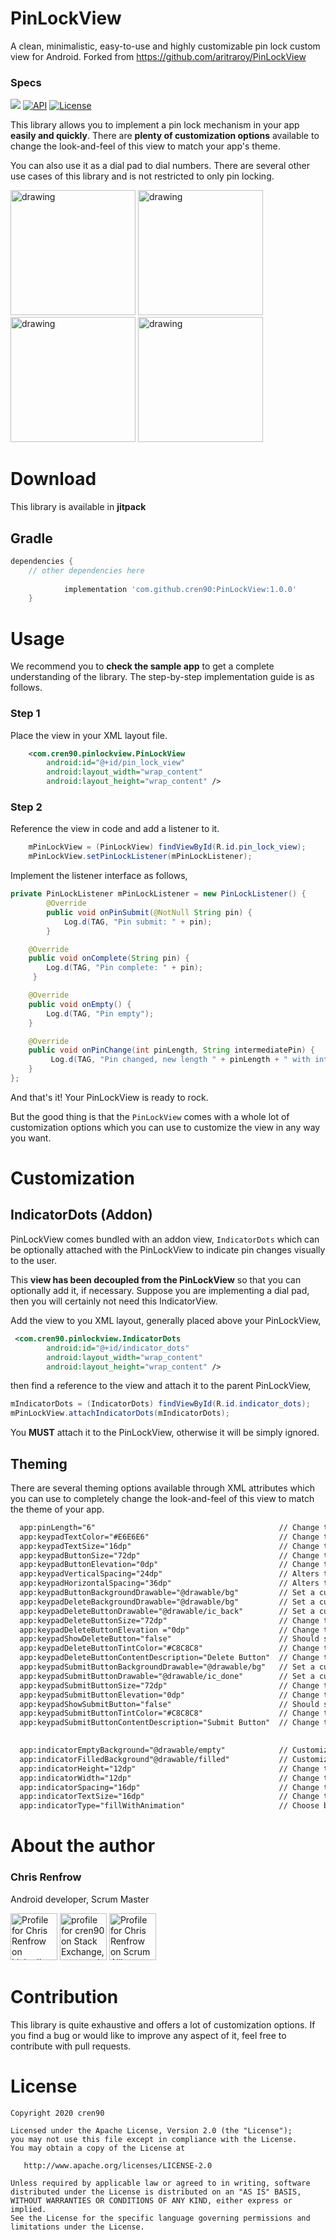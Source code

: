 # PinLockView
A clean, minimalistic, easy-to-use and highly customizable pin lock custom view for Android. Forked from https://github.com/aritraroy/PinLockView

### Specs

[![](https://jitpack.io/v/cren90/PinLockView.svg)](https://jitpack.io/#cren90/PinLockView) [![API](https://img.shields.io/badge/API-23%2B-orange.svg?style=flat)](https://android-arsenal.com/api?level=23) [![License](https://img.shields.io/badge/License-Apache%202.0-blue.svg)](https://opensource.org/licenses/Apache-2.0)


This library allows you to implement a pin lock mechanism in your app **easily and quickly**. There are **plenty of customization options** available to change the look-and-feel of this view to match your app's theme.

You can also use it as a dial pad to dial numbers. There are several other use cases of this library and is not restricted to only pin locking.

<img src="https://github.com/cren90/PinLockView/blob/master/screens/screen_blank.jpg" alt="drawing" width="200"/> <img src="https://github.com/cren90/PinLockView/blob/master/screens/screen_blank_5_highlight.jpg" alt="drawing" width="200"/> <img src="https://github.com/cren90/PinLockView/blob/master/screens/screen_3_digit_filled.jpg" alt="drawing" width="200"/> <img src="https://github.com/cren90/PinLockView/blob/master/screens/screen_5_filled_6_highlight.jpg" alt="drawing" width="200"/>

# Download

This library is available in **jitpack**

## Gradle 
```gradle
dependencies {
    // other dependencies here
    
	        implementation 'com.github.cren90:PinLockView:1.0.0'
	}
```


# Usage
We recommend you to **check the sample app** to get a complete understanding of the library. The step-by-step implementation guide is as follows.

### Step 1

Place the view in your XML layout file.

```xml
    <com.cren90.pinlockview.PinLockView
        android:id="@+id/pin_lock_view"
        android:layout_width="wrap_content"
        android:layout_height="wrap_content" />
```

### Step 2

Reference the view in code and add a listener to it.

```java
    mPinLockView = (PinLockView) findViewById(R.id.pin_lock_view);
    mPinLockView.setPinLockListener(mPinLockListener);
```

Implement the listener interface as follows,

```java
private PinLockListener mPinLockListener = new PinLockListener() {
        @Override
        public void onPinSubmit(@NotNull String pin) {
            Log.d(TAG, "Pin submit: " + pin);
        }

    @Override
    public void onComplete(String pin) {
        Log.d(TAG, "Pin complete: " + pin);
     }

    @Override
    public void onEmpty() {
        Log.d(TAG, "Pin empty");
    }

    @Override
    public void onPinChange(int pinLength, String intermediatePin) {
         Log.d(TAG, "Pin changed, new length " + pinLength + " with intermediate pin " + intermediatePin);
    }
};
```

And that's it! Your PinLockView is ready to rock.

But the good thing is that the ```PinLockView``` comes with a whole lot of customization options which you can use to customize the view in any way you want.

# Customization

## IndicatorDots (Addon)
PinLockView comes bundled with an addon view, ```IndicatorDots``` which can be optionally attached with the PinLockView to indicate pin changes visually to the user.

This **view has been decoupled from the PinLockView** so that you can optionally add it, if necessary. Suppose you are implementing a dial pad, then you will certainly not need this IndicatorView.

Add the view to you XML layout, generally placed above your PinLockView,

```xml
 <com.cren90.pinlockview.IndicatorDots
        android:id="@+id/indicator_dots"
        android:layout_width="wrap_content"
        android:layout_height="wrap_content" />
```
then find a reference to the view and attach it to the parent PinLockView,

```java
mIndicatorDots = (IndicatorDots) findViewById(R.id.indicator_dots);
mPinLockView.attachIndicatorDots(mIndicatorDots);
```

You **MUST** attach it to the PinLockView, otherwise it will be simply ignored.

## Theming

There are several theming options available through XML attributes which you can use to completely change the look-and-feel of this view to match the theme of your app.

```xml
  app:pinLength="6"                                         // Change the pin length
  app:keypadTextColor="#E6E6E6"                             // Change the color of the keypad text
  app:keypadTextSize="16dp"                                 // Change the text size in the keypad
  app:keypadButtonSize="72dp"                               // Change the size of individual keys/buttons
  app:keypadButtonElevation="0dp"                           // Change the elevation of the individual keys/buttons
  app:keypadVerticalSpacing="24dp"                          // Alters the vertical spacing between the keypad buttons
  app:keypadHorizontalSpacing="36dp"                        // Alters the horizontal spacing between the keypad buttons
  app:keypadButtonBackgroundDrawable="@drawable/bg"         // Set a custom background drawable for the buttons
  app:keypadDeleteBackgroundDrawable="@drawable/bg"         // Set a custom background drawable for the delete button
  app:keypadDeleteButtonDrawable="@drawable/ic_back"        // Set a custom drawable for the delete button
  app:keypadDeleteButtonSize="72dp"                         // Change the size of the delete button icon in the keypad
  app:keypadDeleteButtonElevation ="0dp"                    // Change the button elevation of the delete button
  app:keypadShowDeleteButton="false"                        // Should show the delete button, default is true
  app:keypadDeleteButtonTintColor="#C8C8C8"                 // Change the pressed/focused state color of the delete button
  app:keypadDeleteButtonContentDescription="Delete Button"  // Change the content description of the delete button for accessibility
  app:keypadSubmitButtonBackgroundDrawable="@drawable/bg"   // Set a custom background drawable for the submit button
  app:keypadSubmitButtonDrawable="@drawable/ic_done"        // Set a custom drawable for the submit button
  app:keypadSubmitButtonSize="72dp"                         // Change the size of the submit button icon in the keypad
  app:keypadSubmitButtonElevation="0dp"                     // Change the button elevation of the submit button
  app:keypadShowSubmitButton="false"                        // Should show the submit button, default is true
  app:keypadSubmitButtonTintColor="#C8C8C8"                 // Change the pressed/focused state color of the submit button
  app:keypadSubmitButtonContentDescription="Submit Button"  // Change the content description of the submit button for accessibility

 
  app:indicatorEmptyBackground="@drawable/empty"            // Customize the empty state of the dots
  app:indicatorFilledBackground"@drawable/filled"           // Customize the filled state of the dots
  app:indicatorHeight="12dp"                                // Change the diameter of the dots
  app:indicatorWidth="12dp"                                 // Change the diameter of the dots
  app:indicatorSpacing="16dp"                               // Change the spacing between individual dots
  app:indicatorTextSize="16dp"                              // Change the text size when shown
  app:indicatorType="fillWithAnimation"                     // Choose between "fixed", "fill" "fixedWithValue" and "fillWithValue"
```
# About the author

### Chris Renfrow
Android developer, Scrum Master

<a href='https://www.linkedin.com/in/crenfrow90?trk=profile-badge'><img src="https://github.com/cren90/icons/blob/master/linkedin.png" width="75" alt="Profile for Chris Renfrow on LinkedIn"></a> <a href="https://stackexchange.com/users/1000035"><img src="https://github.com/cren90/icons/blob/master/stackoverflow.png" width="75" alt="profile for cren90 on Stack Exchange, a network of free, community-driven Q&amp;A sites"></a> <a href="https://www.scrumalliance.org/community/profile/crenfrow2"><img src="https://github.com/cren90/icons/blob/master/seal-csm.png" width="75" alt="Profile for Chris Renfrow on Scrum Alliance Community."></a>

# Contribution

This library is quite exhaustive and offers a lot of customization options. If you find a bug or would like to improve any aspect of it, feel free to contribute with pull requests.

# License

```
Copyright 2020 cren90

Licensed under the Apache License, Version 2.0 (the "License");
you may not use this file except in compliance with the License.
You may obtain a copy of the License at

   http://www.apache.org/licenses/LICENSE-2.0

Unless required by applicable law or agreed to in writing, software
distributed under the License is distributed on an "AS IS" BASIS,
WITHOUT WARRANTIES OR CONDITIONS OF ANY KIND, either express or implied.
See the License for the specific language governing permissions and
limitations under the License.
```


<script type="text/javascript" src="https://platform.linkedin.com/badges/js/profile.js" async defer></script>